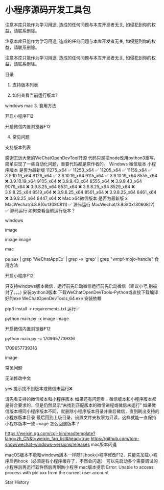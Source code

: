 # 小程序源码开发工具包
注意本库只能作为学习用途, 造成的任何问题与本库开发者无关, 如侵犯到你的权益，请联系删除。

注意本库只能作为学习用途, 造成的任何问题与本库开发者无关, 如侵犯到你的权益，请联系删除。

注意本库只能作为学习用途, 造成的任何问题与本库开发者无关, 如侵犯到你的权益，请联系删除。

目录

1. 支持版本列表

2. 如何查看当前运行版本?

windows
mac
3. 食用方法

开启小程序F12

开启微信内置浏览器F12

4. 常见问题

支持版本列表

感谢志远大佬的WeChatOpenDevTool开源 代码只是把node改用python3重写，简单实现了一些自动化问题，重要代码都是原作者的。
Windows 微信版本	小程序版本	是否为最新版
11275_x64	✅
11253_x64	✅
11205_x64	✅
11159_x64	✅
3.9.10.19_x64	9129_x64	✅
3.9.10.19_x64	9115_x64	✅
3.9.10.19_x64	8555_x64	❌
3.9.10.19_x64	9105_x64	❌
3.9.9.43_x64	8555_x64	❌
3.9.9.43_x64	9079_x64	❌
3.9.8.25_x64	8531_x64	❌
3.9.8.25_x64	8529_x64	❌
3.9.8.25_x64	8519_x64	❌
3.9.8.25_x64	8501_x64	❌
3.9.8.25_x64	8461_x64	❌
3.9.8.25_x64	8447_x64	❌
Mac x64微信版本	是否为最新版	x
MacWechat/3.8.8(0x13080811)	✅	源码运行
MacWechat/3.8.8(0x13080812)	✅	源码运行
如何查看当前运行版本？

windows

image

image image

mac

ps aux | grep 'WeChatAppEx' |  grep -v 'grep' | grep  "wmpf-mojo-handle" 
食用方法

开启小程序F12

只支持windows版本微信，运行前先启动微信运行前先启动微信（建议小号,别被封了。。。)
安装python3版本
下载WeChatOpenDevTools-Python或直接下载编译好的exe WeChatOpenDevTools_64.exe
安装依赖

pip3  install -r requirements.txt
运行✅

python main.py -x
image image

开启微信内置浏览器F12

python  main.py -c
1709657739316

1709657739316

image

常见问题

无法修改中文

yes
提示找不到版本或微信未运行❌

请先看支持的微信版本和小程序版本
如果还有问题看：微信版本和小程序版本都是符合要求的，但是仍然显示“未找到匹配版本的微信进程或微信未运行”
如果微信版本相同小程序版本不同，就删除小程序版本目录并重启微信，直到刷出支持的小程序版本目录
最后回到上级目录，设置文件夹权限为只读，这样就能一直保持小程序版本一致 image
怎么回退版本？

https://weixin.qq.com/cgi-bin/readtemplate?lang=zh_CN&t=weixin_faq_list&head=true
https://github.com/tom-snow/wechat-windows-versions/releases
mac版本闪退

macOS版本不能和windows版本一样随时hook小程序修改F12，只能先加载小程序后再hook（必须是有小程序缓存了，不然会闪退）
可以先启动多个需要调试的小程序后再运行软件然后再刷新小程序
mac版本提示 Error: Unable to access process with pid xxx from the current user account

Star History
